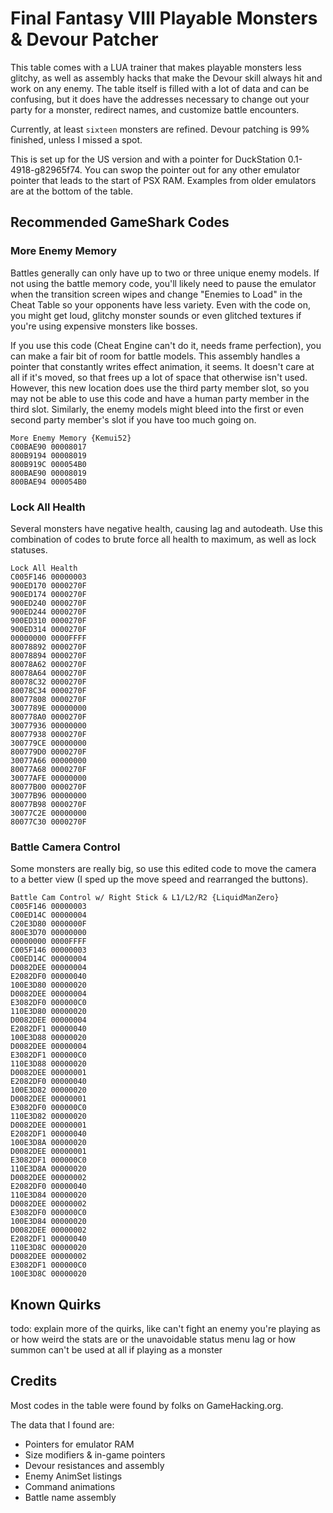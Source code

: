 # Final Fantasy VIII Playable Monsters & Devour Patcher

This table comes with a LUA trainer that makes playable monsters less glitchy, as well as assembly hacks that make the Devour skill always hit and work on any enemy. The table itself is filled with a lot of data and can be confusing, but it does have the addresses necessary to change out your party for a monster, redirect names, and customize battle encounters.

Currently, at least ``sixteen`` monsters are refined. Devour patching is 99% finished, unless I missed a spot.

This is set up for the US version and with a pointer for DuckStation 0.1-4918-g82965f74. You can swop the pointer out for any other emulator pointer that leads to the start of PSX RAM. Examples from older emulators are at the bottom of the table.

## Recommended GameShark Codes

### More Enemy Memory

Battles generally can only have up to two or three unique enemy models. If not using the battle memory code, you'll likely need to pause the emulator when the transition screen wipes and change "Enemies to Load" in the Cheat Table so your opponents have less variety. Even with the code on, you might get loud, glitchy monster sounds or even glitched textures if you're using expensive monsters like bosses.

If you use this code (Cheat Engine can't do it, needs frame perfection), you can make a fair bit of room for battle models. This assembly handles a pointer that constantly writes effect animation, it seems. It doesn't care at all if it's moved, so that frees up a lot of space that otherwise isn't used. However, this new location does use the third party member slot, so you may not be able to use this code and have a human party member in the third slot. Similarly, the enemy models might bleed into the first or even second party member's slot if you have too much going on.

```
More Enemy Memory {Kemui52}
C00BAE90 00008017
800B9194 00008019
800B919C 000054B0
800BAE90 00008019
800BAE94 000054B0
```

### Lock All Health

Several monsters have negative health, causing lag and autodeath. Use this combination of codes to brute force all health to maximum, as well as lock statuses.

```
Lock All Health
C005F146 00000003
900ED170 0000270F
900ED174 0000270F
900ED240 0000270F
900ED244 0000270F
900ED310 0000270F
900ED314 0000270F
00000000 0000FFFF
80078892 0000270F
80078894 0000270F
80078A62 0000270F
80078A64 0000270F
80078C32 0000270F
80078C34 0000270F
80077808 0000270F
3007789E 00000000
800778A0 0000270F
30077936 00000000
80077938 0000270F
300779CE 00000000
800779D0 0000270F
30077A66 00000000
80077A68 0000270F
30077AFE 00000000
80077B00 0000270F
30077B96 00000000
80077B98 0000270F
30077C2E 00000000
80077C30 0000270F
```

### Battle Camera Control

Some monsters are really big, so use this edited code to move the camera to a better view (I sped up the move speed and rearranged the buttons).

```
Battle Cam Control w/ Right Stick & L1/L2/R2 {LiquidManZero}
C005F146 00000003
C00ED14C 00000004
C20E3D80 0000000F
800E3D70 00000000
00000000 0000FFFF
C005F146 00000003
C00ED14C 00000004
D0082DEE 00000004
E2082DF0 00000040
100E3D80 00000020
D0082DEE 00000004
E3082DF0 000000C0
110E3D80 00000020
D0082DEE 00000004
E2082DF1 00000040
100E3D88 00000020
D0082DEE 00000004
E3082DF1 000000C0
110E3D88 00000020
D0082DEE 00000001
E2082DF0 00000040
100E3D82 00000020
D0082DEE 00000001
E3082DF0 000000C0
110E3D82 00000020
D0082DEE 00000001
E2082DF1 00000040
100E3D8A 00000020
D0082DEE 00000001
E3082DF1 000000C0
110E3D8A 00000020
D0082DEE 00000002
E2082DF0 00000040
110E3D84 00000020
D0082DEE 00000002
E3082DF0 000000C0
100E3D84 00000020
D0082DEE 00000002
E2082DF1 00000040
110E3D8C 00000020
D0082DEE 00000002
E3082DF1 000000C0
100E3D8C 00000020
```

## Known Quirks

todo: explain more of the quirks, like can't fight an enemy you're playing as or how weird the stats are or the unavoidable status menu lag or how summon can't be used at all if playing as a monster

## Credits

Most codes in the table were found by folks on GameHacking.org.

The data that I found are:
- Pointers for emulator RAM
- Size modifiers & in-game pointers
- Devour resistances and assembly
- Enemy AnimSet listings
- Command animations
- Battle name assembly

